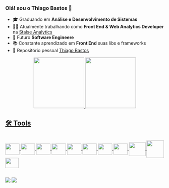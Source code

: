 ### Olá! sou o Thiago Bastos 👋
- 🎓 Graduando em **Análise e Desenvolvimento de Sistemas**
- 👨‍💻 Atualmente trabalhando como **Front End & Web Analytics Developer** na <a href="https://www.stalse.com/" target="_blank">Stalse Analytics</a>
- 🚀 Futuro **Software Engineere**
- 📚 Constante aprendizado em **Front End** suas libs e frameworks
- 👾 Repositório pessoal <a href="https://github.com/bastos-stalse" target="_blank">Thiago Bastos</a>

<div align="center">
  <a href="https://github.com/bastos-stalse">
  <img height="160em" src="https://github-readme-stats.vercel.app/api?username=bastos-stalse&show_icons=true&theme=dracula&include_all_commits=true&count_private=true"/>
  <img height="160em" src="https://github-readme-stats.vercel.app/api/top-langs/?username=bastos-stalse&layout=compact&langs_count=7&theme=dracula"/>
</div>
  
## 🛠 Tools

<div style="display: inline_block"><br>
  <img align="center" height="35" width="45" src="https://cdn.jsdelivr.net/gh/devicons/devicon/icons/python/python-original.svg">
  <img align="center" height="35" width="45" src="https://cdn.jsdelivr.net/gh/devicons/devicon/icons/jupyter/jupyter-original.svg">
  <img align="center" height="35"width="45" src="https://cdn.jsdelivr.net/gh/devicons/devicon/icons/flask/flask-original.svg">
  <img align="center" height="35"width="45"src="https://cdn.jsdelivr.net/gh/devicons/devicon/icons/django/django-plain.svg">
  <img align="center" height="35" width="45" src="https://cdn.jsdelivr.net/gh/devicons/devicon/icons/mysql/mysql-original.svg">
  <img align="center" height="35" width="45" src="https://cdn.jsdelivr.net/gh/devicons/devicon/icons/mongodb/mongodb-original.svg">
  <img align="center" height="35" width="45" img src="https://cdn.jsdelivr.net/gh/devicons/devicon/icons/postgresql/postgresql-original.svg">
  <img align="center" height="35" width="45" src="https://cdn.jsdelivr.net/gh/devicons/devicon/icons/vscode/vscode-original.svg">
  <img align="center" height="43" width="53" src="https://cdn.jsdelivr.net/gh/devicons/devicon/icons/googlecloud/googlecloud-original.svg">
  <img align="center" height="55" width="55" src="https://cdn.jsdelivr.net/gh/devicons/devicon/icons/docker/docker-original.svg">
  <img align="center" height="32" width="42" src="https://cdn.jsdelivr.net/gh/devicons/devicon/icons/slack/slack-original.svg">
</div>
  
 ## 
  
<div> 
  <a href = "mailto:rafael@stalse.com"><img src="https://img.shields.io/badge/-Gmail-%23333?style=for-the-badge&logo=gmail&logoColor=white" target="_blank"></a>
  <a href="https://www.linkedin.com/in/thiagohcarvalho/" target="_blank"><img src="https://img.shields.io/badge/-LinkedIn-%230077B5?style=for-the-badge&logo=linkedin&logoColor=white" target="_blank"></a> 
</div>
